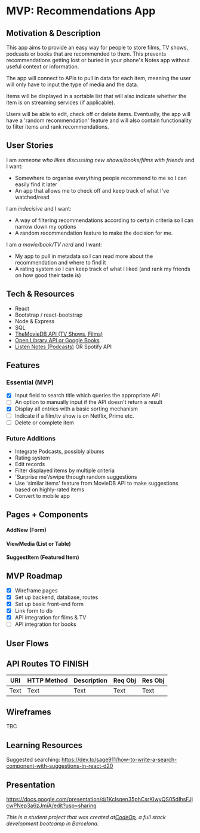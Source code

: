 # MVP: Recommendations App

## Motivation & Description

This app aims to provide an easy way for people to store films, TV shows, podcasts or books that are recommended to them. This prevents recommendations getting lost or buried in your phone's Notes app without useful context or information.

The app will connect to APIs to pull in data for each item, meaning the user will only have to input the type of media and the data.

Items will be displayed in a sortable list that will also indicate whether the item is on streaming services (if applicable).

Users will be able to edit, check off or delete items. Eventually, the app will have a 'random recommendation' feature and will also contain functionality to filter items and rank recommendations.

## User Stories

I am *someone who likes discussing new shows/books/films with friends* and I want:

* Somewhere to organise everything people recommend to me so I can easily find it later
* An app that allows me to check off and keep track of what I've watched/read

I am *indecisive* and I want:

* A way of filtering recommendations according to certain criteria so I can narrow down my options
* A random recommendation feature to make the decision for me.

I am *a movie/book/TV nerd* and I want:

* My app to pull in metadata so I can read more about the recommendation and where to find it
* A rating system so I can keep track of what I liked (and rank my friends on how good their taste is)

## Tech & Resources

* React
* Bootstrap / react-bootstrap
* Node & Express
* SQL
* [TheMovieDB API (TV Shows, Films)](https://developers.themoviedb.org/3)
* [Open Library API or Google Books](https://openlibrary.org/dev/docs/api/books)
* [Listen Notes (Podcasts)](https://www.listennotes.com/api/) OR Spotify API

## Features

### Essential (MVP)

- [X] Input field to search title which queries the appropriate API
- [ ] An option to manually input if the API doesn't return a result
- [X] Display all entries with a basic sorting mechanism
- [ ] Indicate if a film/tv show is on Netflix, Prime etc.
- [ ] Delete or complete item

### Future Additions

* Integrate Podcasts, possibly albums
* Rating system
* Edit records
* Filter displayed items by multiple criteria
* 'Surprise me'/swipe through random suggestions
* Use 'similar items' feature from MovieDB API to make suggestions based on highly-rated items
* Convert to mobile app

## Pages + Components

#### AddNew (Form)

#### ViewMedia (List or Table)

#### SuggestItem (Featured Item)

## MVP Roadmap

- [X] Wireframe pages
- [X] Set up backend, database, routes
- [X] Set up basic front-end form
- [X] Link form to db
- [X] API integration for films & TV
- [ ] API integration for books

## User Flows


## API Routes TO FINISH



| URI | HTTP Method | Description | Req Obj | Res Obj |
| -------- | -------- | -------- | -------- | -------- |
| Text     | Text     | Text     | Text     | Text     |



## Wireframes

TBC

## Learning Resources

Suggested searching: https://dev.to/sage911/how-to-write-a-search-component-with-suggestions-in-react-d20

## Presentation

https://docs.google.com/presentation/d/1Kclsqen35phCsrKIwyQS05dIhsFJjcwPNep3a6zJmiA/edit?usp=sharing 

_This is a student project that was created at[CodeOp](http://codeop.tech), a full stack development bootcamp in Barcelona._
